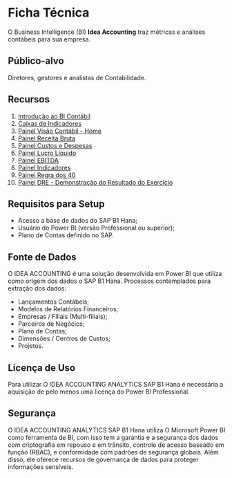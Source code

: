 # Ficha Técnica
O Business Intelligence (BI) **Idea Accounting** traz métricas e análises contábeis para sua empresa.

## Público-alvo

Diretores, gestores e analistas de Contabilidade.

## Recursos

1. [Introdução ao BI Contábil](./intro.md)
2. [Caixas de Indicadores](./indicadores_caixas.md)
3. [Painel Visão Contábil - Home](./home.md)
4. [Painel Receita Bruta](./receitabruta.md)
5. [Painel Custos e Despesas](./custosedespesas.md)
6. [Painel Lucro Líquido](./lucroliquido.md)
7. [Painel EBITDA](./ebitda.md)
8. [Painel Indicadores](./indicadores.md)
9. [Painel Regra dos 40](./regrados40.md)
10. [Painel DRE - Demonstração do Resultado do Exercício](./dre.md)

## Requisitos para Setup

- Acesso a base de dados do SAP B1 Hana;
- Usuário do Power BI (versão Professional ou superior);
- Plano de Contas definido no SAP.

## Fonte de Dados

O IDEA ACCOUNTING é uma solução desenvolvida em Power BI que utiliza como origem dos dados o SAP B1 Hana.
Processos contemplados para extração dos dados: 

- Lançamentos Contábeis;
- Modelos de Relatórios Financeiros;
- Empresas / Filiais (Multi-filiais);
- Parceiros de Negócios;
- Plano de Contas;
- Dimensões / Centros de Custos;
- Projetos.

## Licença de Uso

Para utilizar O IDEA ACCOUNTING ANALYTICS SAP B1 Hana é necessária a aquisição de pelo menos uma licença do Power BI Professional.

## Segurança

O IDEA ACCOUNTING ANALYTICS SAP B1 Hana utiliza O Microsoft Power BI como ferramenta de BI, com isso tem a garantia e a segurança dos dados com criptografia em repouso e em trânsito, controle de acesso baseado em função (RBAC), e conformidade com padrões de segurança globais. Além disso, ele oferece recursos de governança de dados para proteger informações sensíveis.
